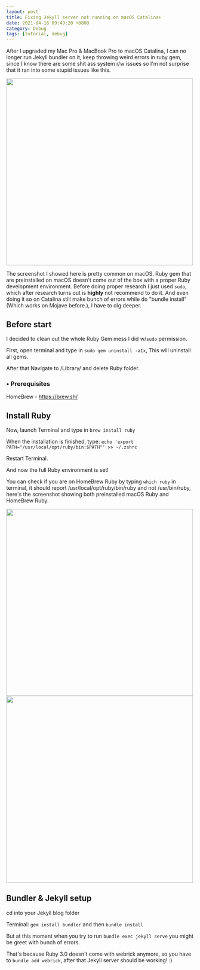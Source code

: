 ```yaml
---
layout: post
title: Fixing Jekyll server not running on macOS Catalina+
date: 2021-04-16 09:49:20 +0800
category: Debug
tags: [tutorial, debug]
---
```

After I upgraded my Mac Pro & MacBook Pro to macOS Catalina, I can no longer run Jekyll bundler on it, keep throwing weird errors in ruby gem, since I know there are some shit ass system r/w issues so I'm not surprise that it ran into some stupid issues like this.

<img src="{{ site.baseurl }}/images/20210416_Jekyll/No_Perm.png" width="500"/>

The screenshot I showed here is pretty common on macOS. Ruby gem that are preinstalled on macOS doesn't come out of the box with a proper Ruby development environment. Before doing proper research I just used `sudo`, which after research turns out is **highly** not recommend to do it. And even doing it so on Catalina still make bunch of errors while do "bundle install" (Which works on Mojave before.), I have to dig deeper.

## Before start

I decided to clean out the whole Ruby Gem mess I did w/`sudo` permission.

First, open terminal and type in `sudo gem uninstall -aIx`, This will uninstall all gems.

After that Navigate to /Library/ and delete Ruby folder.

### • Prerequisites
HomeBrew - https://brew.sh/

## Install Ruby

Now, launch Terminal and type in `brew install ruby`

When the installation is finished, type: `echo 'export PATH="/usr/local/opt/ruby/bin:$PATH"' >> ~/.zshrc`

Restart Terminal.

And now the full Ruby environment is set!

You can check if you are on HomeBrew Ruby by typing `which ruby` in terminal, it should report /usr/local/opt/ruby/bin/ruby and not /usr/bin/ruby, here's the screenshot showing both preinstalled macOS Ruby and HomeBrew Ruby.

<img src="{{ site.baseurl }}/images/20210416_Jekyll/Ruby_System.png" width="500"/>
<img src="{{ site.baseurl }}/images/20210416_Jekyll/Ruby_HomeBrew.png" width="500"/>

## Bundler & Jekyll setup

cd into your Jekyll blog folder

Terminal: `gem install bundler` and then `bundle install`

But at this moment when you try to run `bundle exec jekyll serve` you might be greet with bunch of errors.

That's because Ruby 3.0 doesn't come with webrick anymore, so you have to `bundle add webrick`, after that Jekyll server should be working! :)